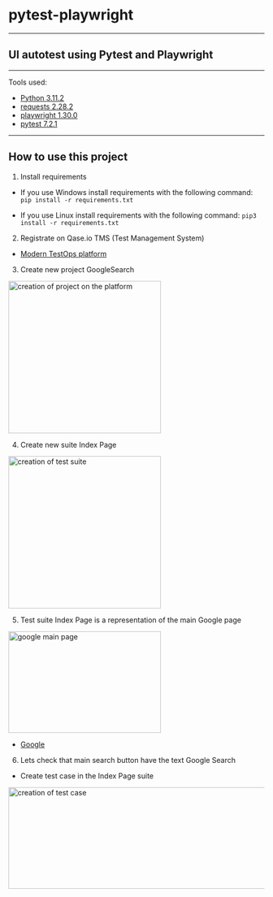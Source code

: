 # pytest-playwright

---

## UI autotest using Pytest and Playwright

---

Tools used:

+ [Python 3.11.2](https://www.python.org/downloads/)
+ [requests 2.28.2](https://pypi.org/project/requests/)
+ [playwright 1.30.0](https://pypi.org/project/playwright/)
+ [pytest 7.2.1](https://pypi.org/project/pytest/)

---

## How to use this project

1. Install requirements

+ If you use Windows install requirements with the following command:
```pip install -r requirements.txt```

+ If you use Linux install requirements with the following command:
```pip3 install -r requirements.txt```

2. Registrate on Qase.io TMS (Test Management System)
+ [Modern TestOps platform](https://qase.io/)

3. Create new project GoogleSearch
<img src="GS_Qase.png" width="300" height="300" alt="creation of project on the platform">

4. Create new suite Index Page
<img src="Create_suite.png" width="300" height="300" alt="creation of test suite">

5. Test suite Index Page is a representation of the main Google page
<img src="Google_page.png" width="300" height="200" alt="google main page">

+ [Google](https://www.google.com/)

6. Lets check that main search button have the text Google Search
+ Create test case in the Index Page suite
<img src="testCaseGS.png" width="600" height="200" alt="creation of test case">